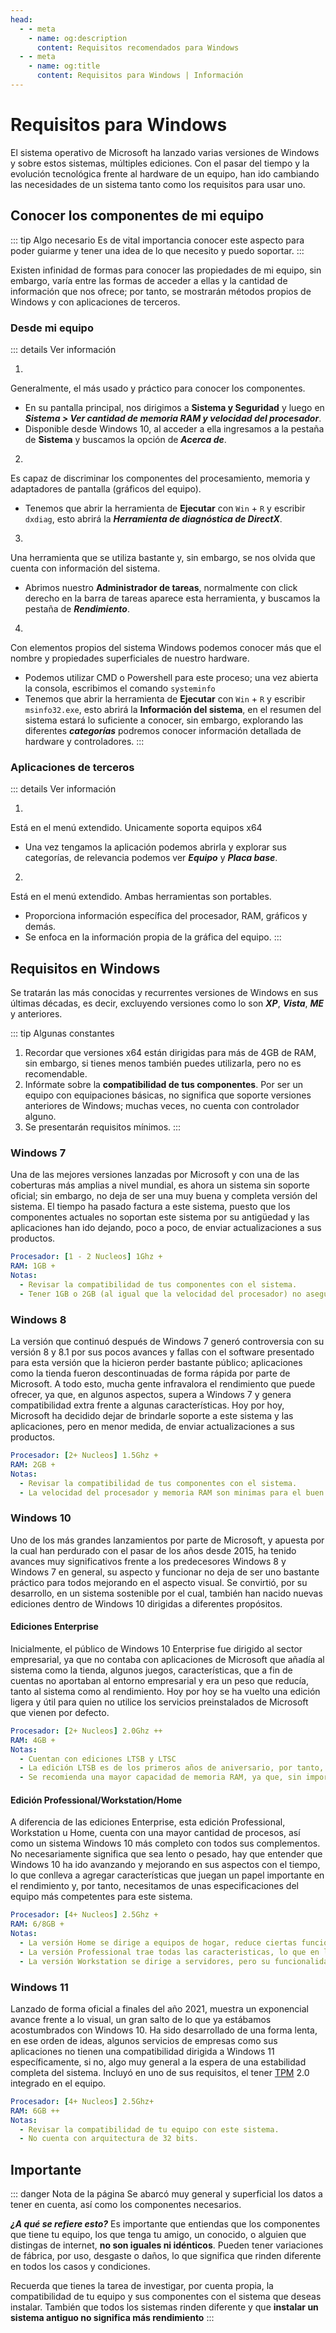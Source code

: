 ```yaml
---
head:
  - - meta
    - name: og:description
      content: Requisitos recomendados para Windows
  - - meta
    - name: og:title
      content: Requisitos para Windows | Información
---
```


# Requisitos para Windows
El sistema operativo de Microsoft ha lanzado varias versiones de Windows y sobre estos sistemas, múltiples ediciones. Con el pasar del tiempo y la evolución tecnológica frente al hardware de un equipo, han ido cambiando las necesidades de un sistema tanto como los requisitos para usar uno.


## Conocer los componentes de mi equipo
::: tip Algo necesario
Es de vital importancia conocer este aspecto para poder guiarme y tener una idea de lo que necesito y puedo soportar.
:::

Existen infinidad de formas para conocer las propiedades de mi equipo, sin embargo, varía entre las formas de acceder a ellas y la cantidad de información que nos ofrece; por tanto, se mostrarán métodos propios de Windows y con aplicaciones de terceros.


### Desde mi equipo
::: details Ver información
1. <Badge type="tip" text="Configuracion y Panel de Control" />
Generalmente, el más usado y práctico para conocer los componentes.
  - <Badge type="info" text="Panel de control" /> En su pantalla principal, nos dirigimos a **Sistema y Seguridad** y luego en ***Sistema > Ver cantidad de memoria RAM y velocidad del procesador***.
  - <Badge type="info" text="Configuración" /> Disponible desde Windows 10, al acceder a ella ingresamos a la pestaña de **Sistema** y buscamos la opción de ***Acerca de***.

2. <Badge type="tip" text="Información de DirectX" />
Es capaz de discriminar los componentes del procesamiento, memoria y adaptadores de pantalla (gráficos del equipo).
  - <Badge type="info" text="Diagnostico DirectX" /> Tenemos que abrir la herramienta de **Ejecutar** con `Win` + `R` y escribir `dxdiag`, esto abrirá la ***Herramienta de diagnóstica de DirectX***.

3. <Badge type="tip" text="Administrador de Tareas" />
Una herramienta que se utiliza bastante y, sin embargo, se nos olvida que cuenta con información del sistema.
  - <Badge type="info" text="Rendimiento" /> Abrimos nuestro **Administrador de tareas**, normalmente con click derecho en la barra de tareas aparece esta herramienta, y buscamos la pestaña de ***Rendimiento***.

4. <Badge type="tip" text="Información detallada" />
Con elementos propios del sistema Windows podemos conocer más que el nombre y propiedades superficiales de nuestro hardware.
  - <Badge type="info" text="Consola" /> Podemos utilizar CMD o Powershell para este proceso; una vez abierta la consola, escribimos el comando `systeminfo`
  - <Badge type="info" text="Información del sistema" /> Tenemos que abrir la herramienta de **Ejecutar** con `Win` + `R` y escribir `msinfo32.exe`, esto abrirá la **Información del sistema**, en el resumen del sistema estará lo suficiente a conocer, sin embargo, explorando las diferentes ***categorías*** podremos conocer información detallada de hardware y controladores.
:::

### Aplicaciones de terceros
::: details Ver información
1. <Badge type="tip" text="AIDA64" />
Está en el menú extendido. Unicamente soporta equipos x64
  - <Badge type="info" text="AIDA64" /> Una vez tengamos la aplicación podemos abrirla y explorar sus categorías, de relevancia podemos ver ***Equipo*** y ***Placa base***.

2. <Badge type="tip" text="CPU/GPU-Z" />
Está en el menú extendido. Ambas herramientas son portables.
  - <Badge type="info" text="CPU-Z" /> Proporciona información específica del procesador, RAM, gráficos y demás.
  - <Badge type="info" text="GPU-Z" /> Se enfoca en la información propia de la gráfica del equipo.
:::

## Requisitos en Windows
Se tratarán las más conocidas y recurrentes versiones de Windows en sus últimas décadas, es decir, excluyendo versiones como lo son ***XP***, ***Vista***, ***ME*** y anteriores.

::: tip Algunas constantes
1. Recordar que versiones x64 están dirigidas para más de 4GB de RAM, sin embargo, si tienes menos también puedes utilizarla, pero no es recomendable.
2. Infórmate sobre la **compatibilidad de tus componentes**. Por ser un equipo con equipaciones básicas, no significa que soporte versiones anteriores de Windows; muchas veces, no cuenta con controlador alguno.
3. Se presentarán requisitos mínimos.
:::


### Windows 7
Una de las mejores versiones lanzadas por Microsoft y con una de las coberturas más amplias a nivel mundial, es ahora un sistema sin soporte oficial; sin embargo, no deja de ser una muy buena y completa versión del sistema. El tiempo ha pasado factura a este sistema, puesto que los componentes actuales no soportan este sistema por su antigüedad y las aplicaciones han ido dejando, poco a poco, de enviar actualizaciones a sus productos.

```yml
Procesador: [1 - 2 Nucleos] 1Ghz +
RAM: 1GB +
Notas:
  - Revisar la compatibilidad de tus componentes con el sistema.
  - Tener 1GB o 2GB (al igual que la velocidad del procesador) no asegura un funcionamiento optimo.
```

### Windows 8
La versión que continuó después de Windows 7 generó controversia con su versión 8 y 8.1 por sus pocos avances y fallas con el software presentado para esta versión que la hicieron perder bastante público; aplicaciones como la tienda fueron descontinuadas de forma rápida por parte de Microsoft. A todo esto, mucha gente infravalora el rendimiento que puede ofrecer, ya que, en algunos aspectos, supera a Windows 7 y genera compatibilidad extra frente a algunas características. Hoy por hoy, Microsoft ha decidido dejar de brindarle soporte a este sistema y las aplicaciones, pero en menor medida, de enviar actualizaciones a sus productos.

```yml
Procesador: [2+ Nucleos] 1.5Ghz +
RAM: 2GB +
Notas:
  - Revisar la compatibilidad de tus componentes con el sistema.
  - La velocidad del procesador y memoria RAM son minimas para el buen funcionar. Puede usarse Windows 7 en lo posible para un mejor rendimiento.
```

### Windows 10
Uno de los más grandes lanzamientos por parte de Microsoft, y apuesta por la cual han perdurado con el pasar de los años desde 2015, ha tenido avances muy significativos frente a los predecesores Windows 8 y Windows 7 en general, su aspecto y funcionar no deja de ser uno bastante práctico para todos mejorando en el aspecto visual. Se convirtió, por su desarrollo, en un sistema sostenible por el cual, también han nacido nuevas ediciones dentro de Windows 10 dirigidas a diferentes propósitos.

#### Ediciones Enterprise
Inicialmente, el público de Windows 10 Enterprise fue dirigido al sector empresarial, ya que no contaba con aplicaciones de Microsoft que añadía al sistema como la tienda, algunos juegos, características, que a fin de cuentas no aportaban al entorno empresarial y era un peso que reducía, tanto al sistema como al rendimiento. Hoy por hoy se ha vuelto una edición ligera y útil para quien no utilice los servicios preinstalados de Microsoft que vienen por defecto.

```yml
Procesador: [2+ Nucleos] 2.0Ghz ++
RAM: 4GB +
Notas:
  - Cuentan con ediciones LTSB y LTSC
  - La edición LTSB es de los primeros años de aniversario, por tanto, puede llegar a no ser compatible con software/hardware actual.
  - Se recomienda una mayor capacidad de memoria RAM, ya que, sin importar que sea una edición ligera, no deja de ser un sistema Windows 10 (con muchos procesos)
```

#### Edición Professional/Workstation/Home
A diferencia de las ediciones Enterprise, esta edición Professional, Workstation u Home, cuenta con una mayor cantidad de procesos, así como un sistema Windows 10 más completo con todos sus complementos. No necesariamente significa que sea lento o pesado, hay que entender que Windows 10 ha ido avanzando y mejorando en sus aspectos con el tiempo, lo que conlleva a agregar características que juegan un papel importante en el rendimiento y, por tanto, necesitamos de unas especificaciones del equipo más competentes para este sistema.

```yml
Procesador: [4+ Nucleos] 2.5Ghz +
RAM: 6/8GB +
Notas:
  - La versión Home se dirige a equipos de hogar, reduce ciertas funcionalidades que trae Windows 10 en general.
  - La versión Professional trae todas las caracteristicas, lo que en la medida de lo posible, puede llevar Windows 10.
  - La versión Workstation se dirige a servidores, pero su funcionalidad no se limita a ello; cuenta con una mejor gestión de procesos y un mejor rendimiento general para trabajos pesados.
```

### Windows 11
Lanzado de forma oficial a finales del año 2021, muestra un exponencial avance frente a lo visual, un gran salto de lo que ya estábamos acostumbrados con Windows 10. Ha sido desarrollado de una forma lenta, en ese orden de ideas, algunos servicios de empresas como sus aplicaciones no tienen una compatibilidad dirigida a Windows 11 específicamente, si no, algo muy general a la espera de una estabilidad completa del sistema. Incluyó en uno de sus requisitos, el tener [TPM](https://www.xataka.com/basics/que-tpm-como-comprobar-tu-ordenador-tiene-para-poder-instalar-windows-11) 2.0 integrado en el equipo.

```yml
Procesador: [4+ Nucleos] 2.5Ghz+
RAM: 6GB ++
Notas:
  - Revisar la compatibilidad de tu equipo con este sistema.
  - No cuenta con arquitectura de 32 bits.
```


## Importante
::: danger Nota de la página
Se abarcó muy general y superficial los datos a tener en cuenta, así como los componentes necesarios.

***¿A qué se refiere esto?***
Es importante que entiendas que los componentes que tiene tu equipo, los que tenga tu amigo, un conocido, o alguien que distingas de internet, **no son iguales ni idénticos**. Pueden tener variaciones de fábrica, por uso, desgaste o daños, lo que significa que rinden diferente en todos los casos y condiciones.

Recuerda que tienes la tarea de investigar, por cuenta propia, la compatibilidad de tu equipo y sus componentes con el sistema que deseas instalar.
También que todos los sistemas rinden diferente y que **instalar un sistema antiguo no significa más rendimiento**
:::

